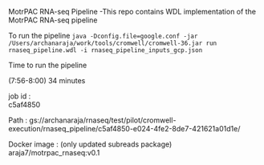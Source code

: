 MotrPAC RNA-seq Pipeline
    -This repo contains WDL implementation of the MotrPAC RNA-seq pipeline

To run the pipeline
    `java -Dconfig.file=google.conf -jar /Users/archanaraja/work/tools/cromwell/cromwell-36.jar run rnaseq_pipeline.wdl -i rnaseq_pipeline_inputs_gcp.json`

Time to run the pipeline

(7:56-8:00) 34 minutes

job id :  
c5af4850

Path : 
gs://archanaraja/rnaseq/test/pilot/cromwell-execution/rnaseq_pipeline/c5af4850-e024-4fe2-8de7-421621a01d1e/

Docker image : (only updated subreads package)
araja7/motrpac_rnaseq:v0.1

